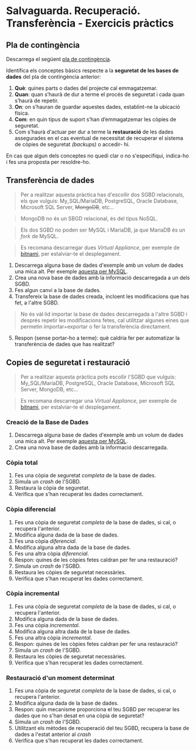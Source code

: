 Salvaguarda. Recuperació. Transferència - Exercicis pràctics
===================

Pla de contingència
----------------------

Descarrega el següent [pla de contingència](https://tavistockandportman.nhs.uk/documents/73/ict-failure-contingency-plan.pdf).

Identifica els conceptes bàsics respecte a la **seguretat de les bases de dades** del pla de contingència anterior:
1. **Què**: quines parts o dades del projecte cal emmagatzemar.
1. **Quan**: quan s’haurà de dur a terme el procés de seguretat i cada quan s’haurà
de repetir.
1. **On**: on s’hauran de guardar aquestes dades, establint-ne la ubicació física.
1. **Com**: en quin tipus de suport s’han d’emmagatzemar les còpies de seguretat.
1. Com s’haurà d'actuar per
dur a terme la **restauració** de les dades assegurades en el cas eventual de
necessitat de recuperar el sistema de còpies de seguretat *(backups)* o accedir-
hi.

En cas que algun dels conceptes no quedi clar o no s'especifiqui, indica-ho i fes una proposta per resoldre-ho.


Transferència de dades
-------------------------
> Per a realitzar aquesta pràctica has d'escollir dos SGBD relacionals, els que vulguis: My_SQL/MariaDB, PostgreSQL, Oracle Database, Microsoft SQL Server, ~~MongoDB~~, etc...

> MongoDB no és un SBGD relacional, és del tipus NoSQL.

> Els dos SGBD no poden ser MySQL i MariaDB, ja que MariaDB és un *fork* de MySQL.

> Es recomana descarregar dues *Virtual Appliance*, per exemple de [bitnami](https://bitnami.com/stacks/database), per estalviar-te el desplegament.

1. Descarrega alguna base de dades d'exemple amb un volum de dades una mica alt. Per exemple [aquesta per MySQL](http://downloads.mysql.com/docs/world.sql.gz).
1. Crea una nova base de dades amb la informació descarregada a un dels SGBD.
1. Fes algun canvi a la base de dades.
1. Transfereix la base de dades creada, incloent les modificacions que has fet, a l'altre SGBD.
  > No és vàl·lid importar la base de dades descarregada a l'altre SGBD i després repetir les modificacions fetes, cal utilitzar algunes eines que permetin importar+exportar o fer la transferència directament.
5. Respon (sense portar-ho a terme): què caldria fer per automatizar la transferència de dades que has realitzat?


Copies de seguretat i restauració
-------------------------------
> Per a realitzar aquesta pràctica pots escollir l'SGBD que vulguis: My_SQL/MariaDB, PostgreSQL, Oracle Database, Microsoft SQL Server, MongoDB, etc...

> Es recomana descarregar una *Virtual Appliance*, per exemple de [bitnami](https://bitnami.com/stacks/database), per estalviar-te el desplegament.

### Creació de la Base de Dades

1. Descarrega alguna base de dades d'exemple amb un volum de dades una mica alt. Per exemple [aquesta per MySQL](http://downloads.mysql.com/docs/world.sql.gz).
1. Crea una nova base de dades amb la informació descarregada.

### Còpia total

1. Fes una còpia de seguretat *completa* de la base de dades.
1. Simula un *crash* de l'SGBD.
1. Restaura la còpia de seguretat.
1. Verifica que s'han recuperat les dades correctament.

### Còpia diferencial

1. Fes una còpia de seguretat *completa* de la base de dades, si cal, o recupera l'anterior.
1. Modifica alguna dada de la base de dades.
1. Fes una còpia *diferencial*.
1. Modifica alguna altra dada de la base de dades.
1. Fes una altra còpia *diferencial*.
1. Respon: quines de les còpies fetes caldran per fer una restauració?
1. Simula un *crash* de l'SGBD.
1. Restaura les còpies de seguretat necessàries.
1. Verifica que s'han recuperat les dades correctament.

### Còpia incremental

1. Fes una còpia de seguretat *completa* de la base de dades, si cal, o recupera l'anterior.
1. Modifica alguna dada de la base de dades.
1. Fes una còpia *incremental*.
1. Modifica alguna altra dada de la base de dades.
1. Fes una altra còpia *incremental*.
1. Respon: quines de les còpies fetes caldran per fer una restauració?
1. Simula un *crash* de l'SGBD.
1. Restaura les còpies de seguretat necessàries.
1. Verifica que s'han recuperat les dades correctament.

### Restauració d'un moment determinat

1. Fes una còpia de seguretat *completa* de la base de dades, si cal, o recupera l'anterior.
1. Modifica alguna dada de la base de dades.
1. Respon: quin mecanisme proporciona el teu SGBD per recuperar les dades que no s'han desat en una còpia de seguretat?
1. Simula un *crash* de l'SGBD.
1. Utilitzant els mètodes de recuperació del teu SGBD, recupera la base de dades a l'estat anterior al *crash*
1. Verifica que s'han recuperat les dades correctament.
